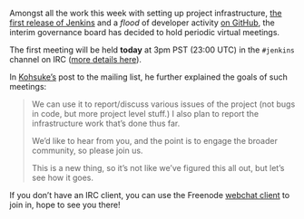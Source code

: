 Amongst all the work this week with setting up project infrastructure, [the first release of Jenkins](http://mirrors.jenkins-ci.org/war/1.396/) and a _flood_ of developer activity [on GitHub](https://github.com/jenkinsci), the interim governance board has decided to hold periodic virtual meetings.

The first meeting will be held **today** at 3pm PST (23:00 UTC) in the `#jenkins` channel on IRC ([more details here](http://jenkins-ci.org/content/chat)).

In [Kohsuke’s](http://twitter.com/kohsukekawa/) post to the mailing list, he further explained the goals of such meetings:

> We can use it to report/discuss various issues of the project (not bugs in code, but more project level stuff.) I also plan to report the infrastructure work that’s done thus far.
>
> We’d like to hear from you, and the point is to engage the broader community, so please join us.
>
> This is a new thing, so it’s not like we’ve figured this all out, but let’s see how it goes.

If you don’t have an IRC client, you can use the Freenode [webchat client](http://webchat.freenode.net/) to join in, hope to see you there!
